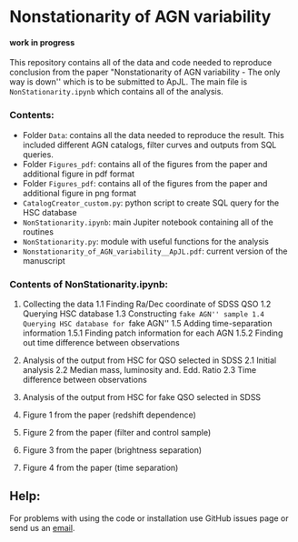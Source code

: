 # Nonstationarity of AGN variability

#### work in progress

This repository contains all of the data and code needed to reproduce conclusion from the paper "Nonstationarity of AGN variability - The only way is down'' which is to be submitted to ApJL. The main file is `NonStationarity.ipynb` which contains all of the analysis.

### Contents:

* Folder `Data`: contains all the data needed to reproduce the result. This included different AGN catalogs, filter curves and outputs from SQL queries.
* Folder `Figures_pdf`: contains all of the figures from the paper and additional figure in pdf format
* Folder `Figures_pdf`: contains all of the figures from the paper and additional figure in png format
* `CatalogCreator_custom.py`: python script to create SQL query for the HSC database
* `NonStationarity.ipynb`: main Jupiter notebook containing all of the routines
* `NonStationarity.py`: module with useful functions for the analysis
* `Nonstationarity_of_AGN_variability__ApJL.pdf`: current version of the manuscript

### Contents of NonStationarity.ipynb:

1. Collecting the data
	1.1 Finding Ra/Dec coordinate of SDSS QSO
	1.2 Querying HSC database
	1.3 Constructing ``fake AGN'' sample
	1.4 Querying HSC database for ``fake AGN''
	1.5 Adding time-separation information
		1.5.1 Finding patch information for each AGN
		1.5.2 Finding out time difference between observations

2. Analysis of the output from HSC for QSO selected in SDSS
	2.1 Initial analysis
	2.2 Median mass, luminosity and. Edd. Ratio
	2.3 Time difference between observations

3. Analysis of the output from HSC for fake QSO selected in SDSS
4. Figure 1 from the paper (redshift dependence)
5. Figure 2 from the paper (filter and control sample)
6. Figure 3 from the paper (brightness separation)
7. Figure 4 from the paper (time separation)


## Help:

For problems with using the code or installation use GitHub issues page or send us an [email](mailto:ncaplar@princeton.edu).